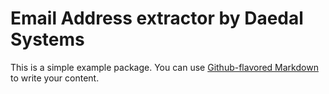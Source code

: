 # Email Address extractor by Daedal Systems

This is a simple example package. You can use
[Github-flavored Markdown](https://guides.github.com/features/mastering-markdown/)
to write your content.